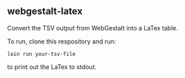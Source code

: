## webgestalt-latex
Convert the TSV output from WebGestalt into a LaTex table.

To run, clone this respository and run:

    lein run your-tsv-file

to print out the LaTex to stdout.
